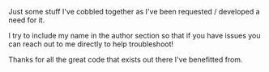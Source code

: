 Just some stuff I've cobbled together as I've been requested / developed a need for it.

I try to include my name in the author section so that if you have issues you can reach out to me directly to help troubleshoot! 

Thanks for all the great code that exists out there I've benefitted from.
